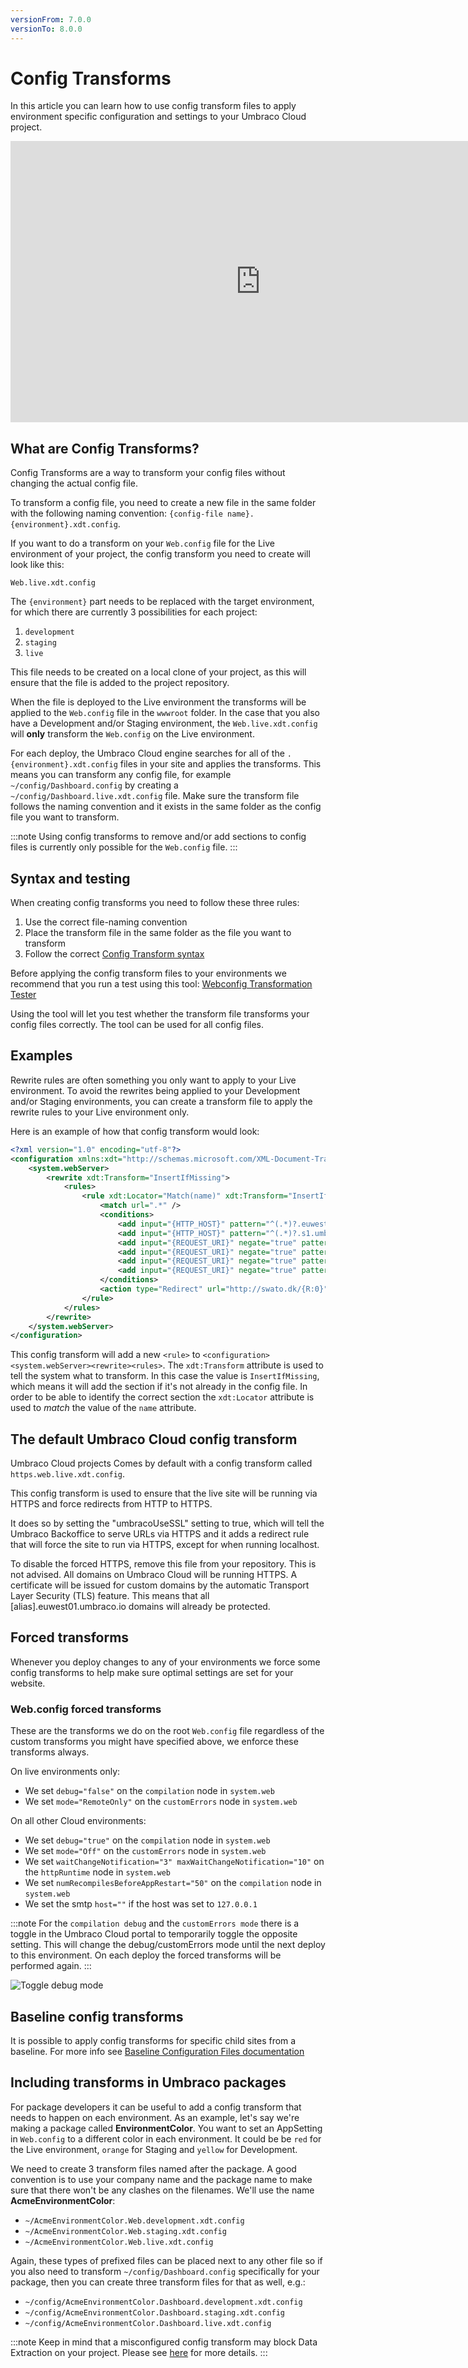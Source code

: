 ```yaml
---
versionFrom: 7.0.0
versionTo: 8.0.0
---
```


# Config Transforms

In this article you can learn how to use config transform files to apply environment specific configuration and settings to your Umbraco Cloud project.

<iframe width="800" height="450" title="How to use config transforms on Umbraco Cloud" src="https://www.youtube.com/embed/SBDRR9CNvdY" frameborder="0" allow="autoplay; encrypted-media" allowfullscreen></iframe>

## What are Config Transforms?

Config Transforms are a way to transform your config files without changing the actual config file.

To transform a config file, you need to create a new file in the same folder with the following naming convention: `{config-file name}.{environment}.xdt.config`.

If you want to do a transform on your `Web.config` file for the Live environment of your project, the config transform you need to create will look like this:

`Web.live.xdt.config`

The `{environment}` part needs to be replaced with the target environment, for which there are currently 3 possibilities for each project:

1. `development`
2. `staging`
3. `live`

This file needs to be created on a local clone of your project, as this will ensure that the file is added to the project repository.

When the file is deployed to the Live environment the transforms will be applied to the `Web.config` file in the `wwwroot` folder. In the case that you also have a Development and/or Staging environment, the `Web.live.xdt.config` will **only** transform the `Web.config` on the Live environment.

For each deploy, the Umbraco Cloud engine searches for all of the `.{environment}.xdt.config` files in your site and applies the transforms. This means you can transform any config file, for example `~/config/Dashboard.config` by creating a `~/config/Dashboard.live.xdt.config` file. Make sure the transform file follows the naming convention and it exists in the same folder as the config file you want to transform.

:::note
Using config transforms to remove and/or add sections to config files is currently only possible for the `Web.config` file.
:::

## Syntax and testing

When creating config transforms you need to follow these three rules:

1. Use the correct file-naming convention
2. Place the transform file in the same folder as the file you want to transform
3. Follow the correct [Config Transform syntax](https://msdn.microsoft.com/en-us/library/dd465326)

Before applying the config transform files to your environments we recommend that you run a test using this tool: [Webconfig Transformation Tester](https://elmah.io/tools/webconfig-transformation-tester/)

Using the tool will let you test whether the transform file transforms your config files correctly. The tool can be used for all config files.

## Examples

Rewrite rules are often something you only want to apply to your Live environment. To avoid the rewrites being applied to your Development and/or Staging environments, you can create a transform file to apply the rewrite rules to your Live environment only.

Here is an example of how that config transform would look:

```xml
<?xml version="1.0" encoding="utf-8"?>
<configuration xmlns:xdt="http://schemas.microsoft.com/XML-Document-Transform">
    <system.webServer>
        <rewrite xdt:Transform="InsertIfMissing">
            <rules>
                <rule xdt:Locator="Match(name)" xdt:Transform="InsertIfMissing" name="Redirects umbraco.io to actual domain" stopProcessing="true">
                    <match url=".*" />
                    <conditions>
                        <add input="{HTTP_HOST}" pattern="^(.*)?.euwest01.umbraco.io$" />
                        <add input="{HTTP_HOST}" pattern="^(.*)?.s1.umbraco.io$" />
                        <add input="{REQUEST_URI}" negate="true" pattern="^/umbraco" />
                        <add input="{REQUEST_URI}" negate="true" pattern="^/DependencyHandler.axd" />
                        <add input="{REQUEST_URI}" negate="true" pattern="^/App_Plugins" />
                        <add input="{REQUEST_URI}" negate="true" pattern="localhost" />
                    </conditions>
                    <action type="Redirect" url="http://swato.dk/{R:0}" appendQueryString="true" redirectType="Permanent" />
                </rule>
            </rules>
        </rewrite>
    </system.webServer>
</configuration>
```

This config transform will add a new `<rule>` to `<configuration><system.webServer><rewrite><rules>`. The `xdt:Transform` attribute is used to tell the system what to transform. In this case the value is `InsertIfMissing`, which means it will add the section if it's not already in the config file. In order to be able to identify the correct section the `xdt:Locator` attribute is used to *match* the value of the `name` attribute.

## The default Umbraco Cloud config transform

Umbraco Cloud projects Comes by default with a config transform called `https.web.live.xdt.config`.

This config transform is used to ensure that the live site will be running via HTTPS and force redirects from HTTP to HTTPS.

It does so by setting the "umbracoUseSSL" setting to true, which will tell the Umbraco Backoffice to serve URLs via HTTPS
and it adds a redirect rule that will force the site to run via HTTPS, except for when running localhost.

To disable the forced HTTPS, remove this file from your repository. This is not advised. All domains on Umbraco Cloud will be running HTTPS. A certificate will be issued for custom domains by the automatic Transport Layer Security (TLS) feature. This means that all [alias].euwest01.umbraco.io domains will already be protected.

## Forced transforms

Whenever you deploy changes to any of your environments we force some config transforms to help make sure optimal settings are set for your website.

### Web.config forced transforms

These are the transforms we do on the root `Web.config` file regardless of the custom transforms you might have specified above, we enforce these transforms always.

On live environments only:

- We set `debug="false"` on the `compilation` node in `system.web`
- We set `mode="RemoteOnly"` on the `customErrors` node in `system.web`

On all other Cloud environments:

- We set `debug="true"` on the `compilation` node in `system.web`
- We set `mode="Off"` on the `customErrors` node in `system.web`
- We set `waitChangeNotification="3" maxWaitChangeNotification="10"` on the `httpRuntime` node in `system.web`
- We set `numRecompilesBeforeAppRestart="50"`  on the `compilation` node in `system.web`
- We set the smtp `host=""` if the host was set to `127.0.0.1`

:::note
For the `compilation debug` and the `customErrors mode` there is a toggle in the Umbraco Cloud portal to temporarily toggle the opposite setting. This will change the debug/customErrors mode until the next deploy to this environment. On each deploy the forced transforms will be performed again.
:::

![Toggle debug mode](images/toggle-debug.png)

## Baseline config transforms

It is possible to apply config transforms for specific child sites from a baseline. For more info see [Baseline Configuration Files documentation](https://our.umbraco.com/documentation/Umbraco-Cloud/Getting-Started/Baselines/Configuration-files/)

## Including transforms in Umbraco packages

For package developers it can be useful to add a config transform that needs to happen on each environment. As an example, let's say we're making a package called **EnvironmentColor**. You want to set an AppSetting in `Web.config` to a different color in each environment. It could be be `red` for the Live environment, `orange` for Staging and `yellow` for Development.

We need to create 3 transform files named after the package. A good convention is to use your company name and the package name to make sure that there won't be any clashes on the filenames. We'll use the name **AcmeEnvironmentColor**:

- `~/AcmeEnvironmentColor.Web.development.xdt.config`
- `~/AcmeEnvironmentColor.Web.staging.xdt.config`
- `~/AcmeEnvironmentColor.Web.live.xdt.config`

Again, these types of prefixed files can be placed next to any other file so if you also need to transform `~/config/Dashboard.config` specifically for your package, then you can create three transform files for that as well, e.g.:

- `~/config/AcmeEnvironmentColor.Dashboard.development.xdt.config`
- `~/config/AcmeEnvironmentColor.Dashboard.staging.xdt.config`
- `~/config/AcmeEnvironmentColor.Dashboard.live.xdt.config`

:::note
Keep in mind that a misconfigured config transform may block Data Extraction on your project. Please see [here](../../Troubleshooting/Deployments/Changes-Not-Being-Applied) for more details.
:::
